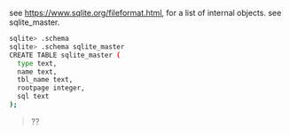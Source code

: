 see https://www.sqlite.org/fileformat.html, for a list of internal objects.
see sqlite_master.

```sh
sqlite> .schema
sqlite> .schema sqlite_master
CREATE TABLE sqlite_master (
  type text,
  name text,
  tbl_name text,
  rootpage integer,
  sql text
);
```

> ??
